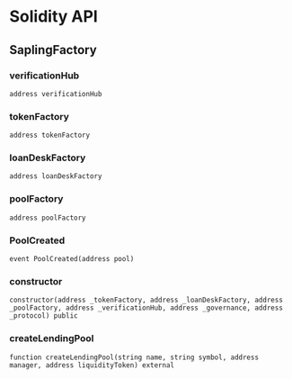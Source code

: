 # Solidity API

## SaplingFactory

### verificationHub

```solidity
address verificationHub
```

### tokenFactory

```solidity
address tokenFactory
```

### loanDeskFactory

```solidity
address loanDeskFactory
```

### poolFactory

```solidity
address poolFactory
```

### PoolCreated

```solidity
event PoolCreated(address pool)
```

### constructor

```solidity
constructor(address _tokenFactory, address _loanDeskFactory, address _poolFactory, address _verificationHub, address _governance, address _protocol) public
```

### createLendingPool

```solidity
function createLendingPool(string name, string symbol, address manager, address liquidityToken) external
```

